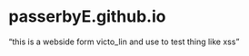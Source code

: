 # passerbyE.github.io
<html>
  <head>
  </head>
  <body>
    <q>this is a webside form victo_lin and use to test thing like xss</q> 
  </body>
</html>
